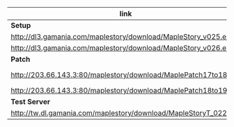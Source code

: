 |link|desc|
|----|----|
|**Setup**|
|http://dl3.gamania.com/maplestory/download/MapleStory_v025.exe|
|http://dl3.gamania.com/maplestory/download/MapleStory_v026.exe|
|**Patch**|
|http://203.66.143.3:80/maplestory/download/MaplePatch17to18.exe|[wayback machine](https://web.archive.org/web/20051013055057/http://203.66.143.3:80/maplestory/download/MaplePatch17to18.exe)|
|http://203.66.143.3:80/maplestory/download/MaplePatch18to19.exe||
|**Test Server**|
|http://tw.dl.gamania.com/maplestory/download/MapleStoryT_022.exe|


